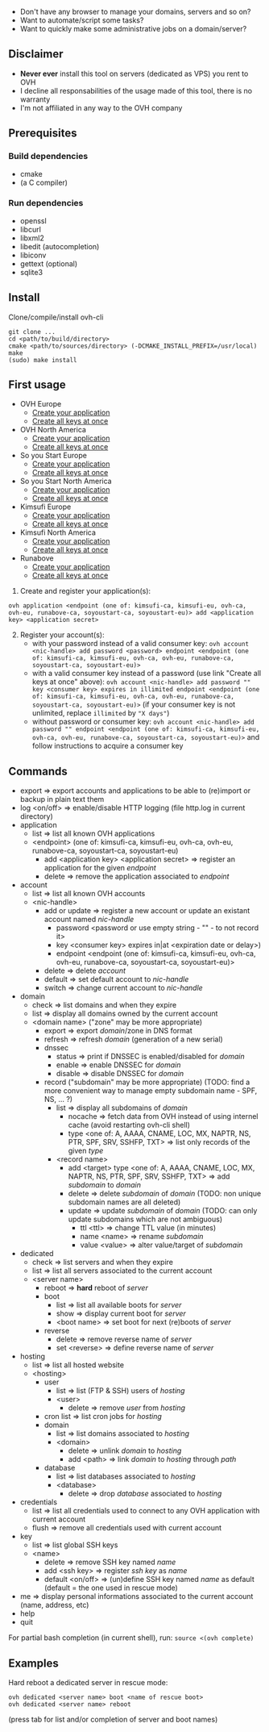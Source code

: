 * Don't have any browser to manage your domains, servers and so on?
* Want to automate/script some tasks?
* Want to quickly make some administrative jobs on a domain/server?

## Disclaimer

* **Never ever** install this tool on servers (dedicated as VPS) you rent to OVH
* I decline all responsabilities of the usage made of this tool, there is no warranty
* I'm not affiliated in any way to the OVH company

## Prerequisites

### Build dependencies

* cmake
* (a C compiler)

### Run dependencies

* openssl
* libcurl
* libxml2
* libedit (autocompletion)
* libiconv
* gettext (optional)
* sqlite3

## Install

 Clone/compile/install ovh-cli
```
git clone ...
cd <path/to/build/directory>
cmake <path/to/sources/directory> (-DCMAKE_INSTALL_PREFIX=/usr/local)
make
(sudo) make install
```

## First usage

* OVH Europe
    + [Create your application](https://eu.api.ovh.com/createApp/)
    + [Create all keys at once](https://eu.api.ovh.com/createToken/)
* OVH North America
    + [Create your application](https://ca.api.ovh.com/createApp/)
    + [Create all keys at once](https://ca.api.ovh.com/createToken/)
* So you Start Europe
    + [Create your application](https://eu.api.soyoustart.com/createApp/)
    + [Create all keys at once](https://eu.api.soyoustart.com/createToken/)
* So you Start North America
    + [Create your application](https://ca.api.soyoustart.com/createApp/)
    + [Create all keys at once](https://ca.api.soyoustart.com/createToken/)
* Kimsufi Europe
    + [Create your application](https://eu.api.kimsufi.com/createApp/)
    + [Create all keys at once](https://eu.api.kimsufi.com/createToken/)
* Kimsufi North America
    + [Create your application](https://ca.api.kimsufi.com/createApp/)
    + [Create all keys at once](https://ca.api.kimsufi.com/createToken/)
* Runabove
    + [Create your application](https://api.runabove.com/createApp/)
    + [Create all keys at once](https://api.runabove.com/createToken/)


1. Create and register your application(s):
```
ovh application <endpoint (one of: kimsufi-ca, kimsufi-eu, ovh-ca, ovh-eu, runabove-ca, soyoustart-ca, soyoustart-eu)> add <application key> <application secret>
```

2. Register your account(s):
    * with your password instead of a valid consumer key: `ovh account <nic-handle> add password <password> endpoint <endpoint (one of: kimsufi-ca, kimsufi-eu, ovh-ca, ovh-eu, runabove-ca, soyoustart-ca, soyoustart-eu)>`
    * with a valid consumer key instead of a password (use link "Create all keys at once" above): `ovh account <nic-handle> add password "" key <consumer key> expires in illimited endpoint <endpoint (one of: kimsufi-ca, kimsufi-eu, ovh-ca, ovh-eu, runabove-ca, soyoustart-ca, soyoustart-eu)>` (if your consumer key is not unlimited, replace `illimited` by `"X days"`)
    * without password or consumer key: `ovh account <nic-handle> add password "" endpoint <endpoint (one of: kimsufi-ca, kimsufi-eu, ovh-ca, ovh-eu, runabove-ca, soyoustart-ca, soyoustart-eu)>` and follow instructions to acquire a consumer key

## Commands

* export => export accounts and applications to be able to (re)import or backup in plain text them
* log \<on/off> => enable/disable HTTP logging (file http.log in current directory)
* application
    * list => list all known OVH applications
    * \<endpoint> (one of: kimsufi-ca, kimsufi-eu, ovh-ca, ovh-eu, runabove-ca, soyoustart-ca, soyoustart-eu)
        * add \<application key> \<application secret> => register an application for the given *endpoint*
        * delete => remove the application associated to *endpoint*
* account
    * list => list all known OVH accounts
    * \<nic-handle>
        * add or update => register a new account or update an existant account named *nic-handle*
            * password \<password or use empty string - "" - to not record it>
            * key \<consumer key> expires in|at \<expiration date or delay>)
            * endpoint \<endpoint (one of: kimsufi-ca, kimsufi-eu, ovh-ca, ovh-eu, runabove-ca, soyoustart-ca, soyoustart-eu)>
        * delete => delete *account*
        * default => set default account to *nic-handle*
        * switch => change current account to *nic-handle*
* domain
    * check => list domains and when they expire
    * list => display all domains owned by the current account
    * \<domain name> ("zone" may be more appropriate)
        * export => export *domain*/zone in DNS format
        * refresh => refresh *domain* (generation of a new serial)
        * dnssec
            * status => print if DNSSEC is enabled/disabled for *domain*
            * enable => enable DNSSEC for *domain*
            * disable => disable DNSSEC for *domain*
        * record ("subdomain" may be more appropriate) (TODO: find a more convenient way to manage empty subdomain name - SPF, NS, ... ?)
            * list => display all subdomains of *domain*
                * nocache => fetch data from OVH instead of using internel cache (avoid restarting ovh-cli shell)
                * type \<one of: A, AAAA, CNAME, LOC, MX, NAPTR, NS, PTR, SPF, SRV, SSHFP, TXT> => list only records of the given *type*
            * \<record name>
                * add \<target> type \<one of: A, AAAA, CNAME, LOC, MX, NAPTR, NS, PTR, SPF, SRV, SSHFP, TXT> => add *subdomain* to *domain*
                * delete => delete *subdomain* of *domain* (TODO: non unique subdomain names are all deleted)
                * update => update *subdomain* of *domain* (TODO: can only update subdomains which are not ambiguous)
                    * ttl \<ttl> => change TTL value (in minutes)
                    * name \<name> => rename *subdomain*
                    * value \<value> => alter value/target of *subdomain*
* dedicated
    * check => list servers and when they expire
    * list => list all servers associated to the current account
    * \<server name>
        * reboot => **hard** reboot of *server*
        * boot
            * list => list all available boots for *server*
            * show => display current boot for *server*
            * \<boot name> => set boot for next (re)boots of *server*
        * reverse
            * delete => remove reverse name of *server*
            * set \<reverse> => define reverse name of *server*
* hosting
    * list => list all hosted website
    * \<hosting>
        * user
            * list => list (FTP & SSH) users of *hosting*
            * \<user>
                * delete => remove *user* from *hosting*
        * cron list => list cron jobs for *hosting*
        * domain
            * list => list domains associated to *hosting*
            * \<domain>
                * delete => unlink *domain* to *hosting*
                * add \<path> => link *domain* to *hosting* through *path*
        * database
            * list => list databases associated to *hosting*
            * \<database>
                * delete => drop *database* associated to *hosting*
* credentials
    * list => list all credentials used to connect to any OVH application with current account
    * flush => remove all credentials used with current account
* key
    * list => list global SSH keys
    * \<name>
        * delete => remove SSH key named *name*
        * add \<ssh key> => register *ssh key* as *name*
        * default \<on/off> => (un)define SSH key named *name* as default (default = the one used in rescue mode)
* me => display personal informations associated to the current account (name, address, etc)
* help
* quit

For partial bash completion (in current shell), run: `source <(ovh complete)`

## Examples

Hard reboot a dedicated server in rescue mode:
```
ovh dedicated <server name> boot <name of rescue boot>
ovh dedicated <server name> reboot
```
(press tab for list and/or completion of server and boot names)
